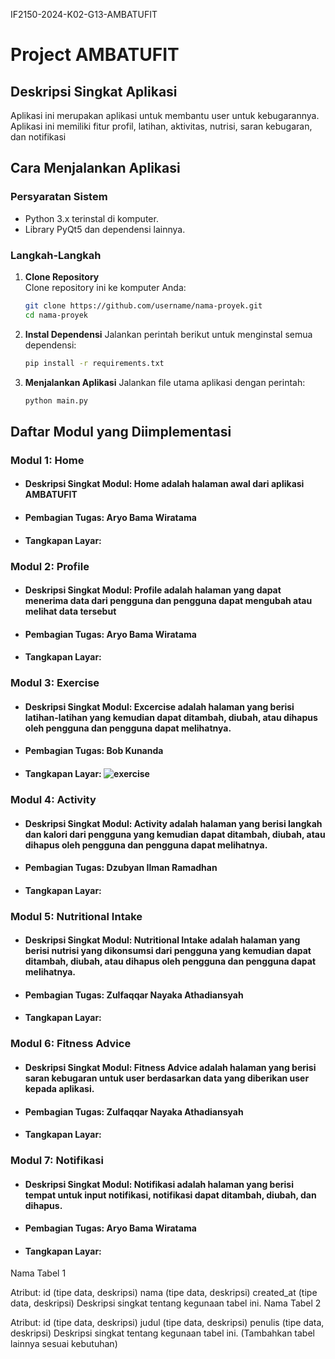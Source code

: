 IF2150-2024-K02-G13-AMBATUFIT

# Project AMBATUFIT

## Deskripsi Singkat Aplikasi
Aplikasi ini merupakan aplikasi untuk membantu user untuk kebugarannya. Aplikasi ini memiliki fitur profil, latihan, aktivitas, nutrisi, saran kebugaran, dan notifikasi

## Cara Menjalankan Aplikasi
### Persyaratan Sistem
- Python 3.x terinstal di komputer.
- Library PyQt5 dan dependensi lainnya.

### Langkah-Langkah
1. **Clone Repository**  
   Clone repository ini ke komputer Anda:
   ```bash
   git clone https://github.com/username/nama-proyek.git
   cd nama-proyek
   
2. **Instal Dependensi**
   Jalankan perintah berikut untuk menginstal semua dependensi:
   ```bash
   pip install -r requirements.txt

3. **Menjalankan Aplikasi**
   Jalankan file utama aplikasi dengan perintah:
   ```bash
   python main.py

## Daftar Modul yang Diimplementasi

### Modul 1: Home

- #### Deskripsi Singkat Modul: Home adalah halaman awal dari aplikasi AMBATUFIT

- #### Pembagian Tugas: Aryo Bama Wiratama

- #### Tangkapan Layar:


### Modul 2: Profile

- #### Deskripsi Singkat Modul: Profile adalah halaman yang dapat menerima data dari pengguna dan pengguna dapat mengubah atau melihat data tersebut

- #### Pembagian Tugas: Aryo Bama Wiratama

- #### Tangkapan Layar:

### Modul 3: Exercise

- #### Deskripsi Singkat Modul: Excercise adalah halaman yang berisi latihan-latihan yang kemudian dapat ditambah, diubah, atau dihapus oleh pengguna dan pengguna dapat melihatnya.

- #### Pembagian Tugas: Bob Kunanda

- #### Tangkapan Layar: ![exercise](https://github.com/BobKunanda/IF2150-2024-K02-G13-AMBATUFIT/docs/exercise/exercise_show_1.png)

### Modul 4: Activity

- #### Deskripsi Singkat Modul: Activity adalah halaman yang berisi langkah dan kalori dari pengguna yang kemudian dapat ditambah, diubah, atau dihapus oleh pengguna dan pengguna dapat melihatnya.

- #### Pembagian Tugas: Dzubyan Ilman Ramadhan 

- #### Tangkapan Layar:

### Modul 5: Nutritional Intake

- #### Deskripsi Singkat Modul: Nutritional Intake adalah halaman yang berisi nutrisi yang dikonsumsi dari pengguna yang kemudian dapat ditambah, diubah, atau dihapus oleh pengguna dan pengguna dapat melihatnya.

- #### Pembagian Tugas: Zulfaqqar Nayaka Athadiansyah

- #### Tangkapan Layar:


### Modul 6: Fitness Advice

- #### Deskripsi Singkat Modul: Fitness Advice adalah halaman yang berisi saran kebugaran untuk user berdasarkan data yang diberikan user kepada aplikasi.

- #### Pembagian Tugas: Zulfaqqar Nayaka Athadiansyah

- #### Tangkapan Layar:

### Modul 7: Notifikasi

- #### Deskripsi Singkat Modul: Notifikasi adalah halaman yang berisi tempat untuk input notifikasi, notifikasi dapat ditambah, diubah, dan dihapus.

- #### Pembagian Tugas: Aryo Bama Wiratama

- #### Tangkapan Layar:


Nama Tabel 1

Atribut:
id (tipe data, deskripsi)
nama (tipe data, deskripsi)
created_at (tipe data, deskripsi)
Deskripsi singkat tentang kegunaan tabel ini.
Nama Tabel 2

Atribut:
id (tipe data, deskripsi)
judul (tipe data, deskripsi)
penulis (tipe data, deskripsi)
Deskripsi singkat tentang kegunaan tabel ini.
(Tambahkan tabel lainnya sesuai kebutuhan)
